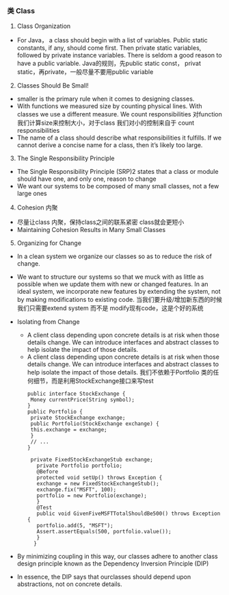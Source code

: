 ###  类 Class

1. Class Organization
  - For Java， a class should begin with a list of variables. Public static constants, if any, should come first. Then private static variables, followed by private instance variables. There is seldom a good reason to have a public variable. Java的规则，先public static const， privat static，再private，一般尽量不要用public variable
  
2. Classes Should Be Small!
  - smaller is the primary rule when it comes to designing classes. 
  - With functions we measured size by counting physical lines. With classes we use a different measure. We count responsibilities
    对function 我们计算size来控制大小，对于class 我们对小的控制来自于 count responsibilities
  - The name of a class should describe what responsibilities it fulfills.  If we cannot derive a concise name for a class, then it’s likely too large. 

3. The Single Responsibility Principle
  - The Single Responsibility Principle (SRP)2 states that a class or module should have one, and only one, reason to change
  - We want our systems to be composed of many small classes, not a few large ones

4. Cohesion 内聚
  - 尽量让class 内聚，保持class之间的联系紧密 class就会更短小
  - Maintaining Cohesion Results in Many Small Classes

5. Organizing for Change
  - In a clean system we organize our classes so as to reduce the risk of change.
  - We want to structure our systems so that we muck with as little as possible when we update them with new or changed features. In an ideal system, we incorporate new features by extending the system, not by making modifications to existing code. 当我们要升级/增加新东西的时候 我们只需要extend system 而不是 modify现有code，这是个好的系统
  - Isolating from Change
    - A client class depending upon concrete details is at risk when those details change. We can introduce interfaces and abstract classes to help isolate the
impact of those details.
    - A client class depending upon concrete details is at risk when those details change. We can introduce interfaces and abstract classes to help isolate the
impact of those details.
    我们不依赖于Portfolio 类的任何细节，而是利用StockExchange接口来写test
      ```
      public interface StockExchange {
       Money currentPrice(String symbol);
      }
      public Portfolio {
       private StockExchange exchange;
       public Portfolio(StockExchange exchange) {
       this.exchange = exchange;
       }
       // ...
      }
    
       private FixedStockExchangeStub exchange;
         private Portfolio portfolio;
         @Before
         protected void setUp() throws Exception {
         exchange = new FixedStockExchangeStub();
         exchange.fix("MSFT", 100);
         portfolio = new Portfolio(exchange);
         }
         @Test
         public void GivenFiveMSFTTotalShouldBe500() throws Exception {
         portfolio.add(5, "MSFT");
         Assert.assertEquals(500, portfolio.value());
         }
        }
       ```
       
  - By minimizing coupling in this way, our classes adhere to another class design principle known as the Dependency Inversion Principle (DIP)
  - In essence, the DIP says that ourclasses should depend upon abstractions, not on concrete details.
